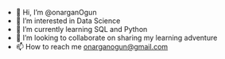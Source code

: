 - 👋 Hi, I’m @onarganOgun
- 👀 I’m interested in Data Science
- 🌱 I’m currently learning SQL and Python
- 💞️ I’m looking to collaborate on sharing my learning adventure
- 📫 How to reach me onarganogun@gmail.com

<!---
VodoVest/VodoVest is a ✨ special ✨ repository because its `README.md` (this file) appears on your GitHub profile.
You can click the Preview link to take a look at your changes.
--->
